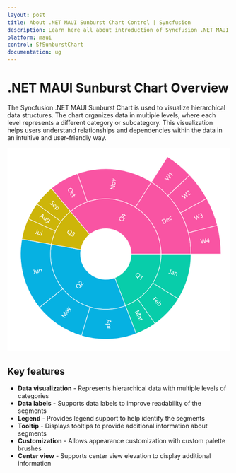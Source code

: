 ```yaml
---
layout: post
title: About .NET MAUI Sunburst Chart Control | Syncfusion
description: Learn here all about introduction of Syncfusion .NET MAUI SunburstChart control with key features and more
platform: maui
control: SfSunburstChart
documentation: ug
---
```


# .NET MAUI Sunburst Chart Overview

The Syncfusion .NET MAUI Sunburst Chart is used to visualize hierarchical data structures. The chart organizes data in multiple levels, where each level represents a different category or subcategory. This visualization helps users understand relationships and dependencies within the data in an intuitive and user-friendly way.

![Overview of MAUI Sunburst Chart.](Overview_image/Overview_Image.png)

## Key features

* **Data visualization** - Represents hierarchical data with multiple levels of categories
* **Data labels** - Supports data labels to improve readability of the segments
* **Legend** - Provides legend support to help identify the segments
* **Tooltip** - Displays tooltips to provide additional information about segments
* **Customization** - Allows appearance customization with custom palette brushes
* **Center view** - Supports center view elevation to display additional information